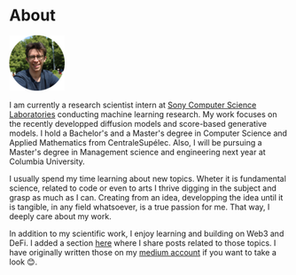 # About

![](img/me.png)

I am currently a research scientist intern at [Sony Computer Science Laboratories](https://csl.sony.fr/) conducting machine learning research. My work focuses on the recently developped diffusion models and score-based generative models. I hold a Bachelor's and a Master's degree in Computer Science and Applied Mathematics from CentraleSupélec. Also, I will be pursuing a Master's degree in Management science and engineering next year at Columbia University.

I usually spend my time learning about new topics. Wheter it is fundamental science, related to code or even to arts I thrive digging in the subject and grasp as much as I can. Creating from an idea, developping the idea until it is tangible, in any field whatsoever, is a true passion for me. That way, I deeply care about my work.

In addition to my scientific work, I enjoy learning and building on Web3 and DeFi. I added a section [here](https://2019segret.github.io/docs/articles/) where I share posts related to those topics. I have originally written those on my [medium account](https://medium.com/@__initial__) if you want to take a look 😊.




